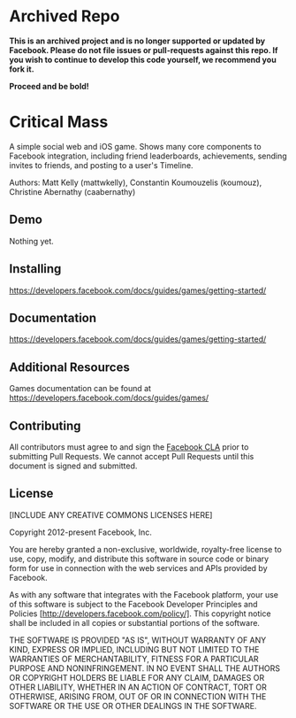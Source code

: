 # Archived Repo

**This is an archived project and is no longer supported or updated by Facebook. Please do not file issues or pull-requests against this repo. If you wish to continue to develop this code yourself, we recommend you fork it.**

**Proceed and be bold!**

# Critical Mass

A simple social web and iOS game.  Shows many core components to Facebook integration, including friend leaderboards, achievements, sending invites to friends, and posting to a user's Timeline.

Authors: Matt Kelly (mattwkelly), Constantin Koumouzelis (koumouz), Christine Abernathy (caabernathy)

## Demo

Nothing yet.

## Installing

https://developers.facebook.com/docs/guides/games/getting-started/

## Documentation

https://developers.facebook.com/docs/guides/games/getting-started/

## Additional Resources

Games documentation can be found at https://developers.facebook.com/docs/guides/games/

## Contributing

All contributors must agree to and sign the [Facebook CLA](https://developers.facebook.com/opensource/cla) prior to submitting Pull Requests. We cannot accept Pull Requests until this document is signed and submitted.

## License

[INCLUDE ANY CREATIVE COMMONS LICENSES HERE]

Copyright 2012-present Facebook, Inc.

You are hereby granted a non-exclusive, worldwide, royalty-free license to use, copy, modify, and distribute this software in source code or binary form for use in connection with the web services and APIs provided by Facebook.

As with any software that integrates with the Facebook platform, your use of this software is subject to the Facebook Developer Principles and Policies [http://developers.facebook.com/policy/]. This copyright notice shall be included in all copies or substantial portions of the software.

THE SOFTWARE IS PROVIDED "AS IS", WITHOUT WARRANTY OF ANY KIND, EXPRESS OR IMPLIED, INCLUDING BUT NOT LIMITED TO THE WARRANTIES OF MERCHANTABILITY, FITNESS FOR A PARTICULAR PURPOSE AND NONINFRINGEMENT. IN NO EVENT SHALL THE AUTHORS OR COPYRIGHT HOLDERS BE LIABLE FOR ANY CLAIM, DAMAGES OR OTHER LIABILITY, WHETHER IN AN ACTION OF CONTRACT, TORT OR OTHERWISE, ARISING FROM, OUT OF OR IN CONNECTION WITH THE SOFTWARE OR THE USE OR OTHER DEALINGS IN THE SOFTWARE.
